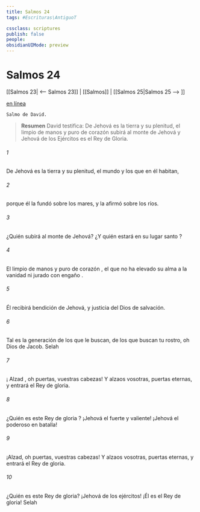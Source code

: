 ```yaml
---
title: Salmos 24
tags: #Escrituras\AntiguoT

cssclass: scriptures
publish: false
people:
obsidianUIMode: preview
---
```


# Salmos 24
[[Salmos 23| <-- Salmos 23]] | [[Salmos]] | [[Salmos 25|Salmos 25 --> ]]

[en línea](https://churchofjesuschrist.org/study/scriptures/ot/ps/24?lang=spa)

```
Salmo de David.
```

> __Resumen__
David testifica: De Jehová es la tierra y su plenitud, el limpio de manos y puro de corazón subirá al monte de Jehová y Jehová de los Ejércitos es el Rey de Gloria.

###### 1 
De Jehová es la tierra y su plenitud,
el mundo y los que en él habitan,

###### 2 
porque él la fundó sobre los mares,
y la afirmó sobre los ríos.

###### 3 
¿Quién 
subirá
 al monte de Jehová?
¿Y quién estará en su lugar 
santo
?

###### 4 
El 
limpio
 de manos y 
puro
 de 
corazón
,
el que no ha elevado su alma a la 
vanidad
ni 
jurado
 con 
engaño
.

###### 5 
Él recibirá bendición de Jehová,
y justicia del Dios de salvación.

###### 6 
Tal es la generación de los que le buscan,
de los que buscan tu rostro, oh 
Dios de
 Jacob. 
Selah

###### 7 
¡
Alzad
, oh puertas, vuestras cabezas!
Y alzaos vosotras, puertas eternas,
y 
entrará
 el Rey de gloria.

###### 8 
¿Quién es este Rey de 
gloria
?
¡Jehová el fuerte y valiente!
¡Jehová el poderoso en batalla!

###### 9 
¡Alzad, oh puertas, vuestras cabezas!
Y alzaos vosotras, puertas eternas,
y entrará el Rey de gloria.

###### 10 
¿Quién es este Rey de gloria?
¡Jehová de los ejércitos!
¡Él es el Rey de gloria! 
Selah

